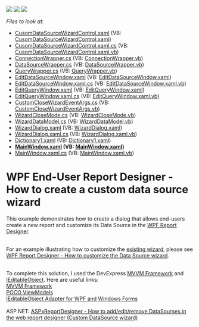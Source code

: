 <!-- default badges list -->
![](https://img.shields.io/endpoint?url=https://codecentral.devexpress.com/api/v1/VersionRange/128605060/2023.1)
[![](https://img.shields.io/badge/Open_in_DevExpress_Support_Center-FF7200?style=flat-square&logo=DevExpress&logoColor=white)](https://supportcenter.devexpress.com/ticket/details/T286514)
[![](https://img.shields.io/badge/📖_How_to_use_DevExpress_Examples-e9f6fc?style=flat-square)](https://docs.devexpress.com/GeneralInformation/403183)
<!-- default badges end -->
<!-- default file list -->
*Files to look at*:

* [CusomDataSourceWizardControl.xaml](./CS/CusomDataSourceWizardControl.xaml) (VB: [CusomDataSourceWizardControl.xaml](./VB/CusomDataSourceWizardControl.xaml))
* [CusomDataSourceWizardControl.xaml.cs](./CS/CusomDataSourceWizardControl.xaml.cs) (VB: [CusomDataSourceWizardControl.xaml.vb](./VB/CusomDataSourceWizardControl.xaml.vb))
* [ConnectionWrapper.cs](./CS/Custom%20Wizard/Data%20Wrapper%20Classes/ConnectionWrapper.cs) (VB: [ConnectionWrapper.vb](./VB/Custom%20Wizard/Data%20Wrapper%20Classes/ConnectionWrapper.vb))
* [DataSourceWrapper.cs](./CS/Custom%20Wizard/Data%20Wrapper%20Classes/DataSourceWrapper.cs) (VB: [DataSourceWrapper.vb](./VB/Custom%20Wizard/Data%20Wrapper%20Classes/DataSourceWrapper.vb))
* [QueryWrapper.cs](./CS/Custom%20Wizard/Data%20Wrapper%20Classes/QueryWrapper.cs) (VB: [QueryWrapper.vb](./VB/Custom%20Wizard/Data%20Wrapper%20Classes/QueryWrapper.vb))
* [EditDataSourceWindow.xaml](./CS/Custom%20Wizard/EditDataSourceWindow.xaml) (VB: [EditDataSourceWindow.xaml](./VB/Custom%20Wizard/EditDataSourceWindow.xaml))
* [EditDataSourceWindow.xaml.cs](./CS/Custom%20Wizard/EditDataSourceWindow.xaml.cs) (VB: [EditDataSourceWindow.xaml.vb](./VB/Custom%20Wizard/EditDataSourceWindow.xaml.vb))
* [EditQueryWindow.xaml](./CS/Custom%20Wizard/EditQueryWindow.xaml) (VB: [EditQueryWindow.xaml](./VB/Custom%20Wizard/EditQueryWindow.xaml))
* [EditQueryWindow.xaml.cs](./CS/Custom%20Wizard/EditQueryWindow.xaml.cs) (VB: [EditQueryWindow.xaml.vb](./VB/Custom%20Wizard/EditQueryWindow.xaml.vb))
* [CustomCloseWizardEventArgs.cs](./CS/Custom%20Wizard/Misc/CustomCloseWizardEventArgs.cs) (VB: [CustomCloseWizardEventArgs.vb](./VB/Custom%20Wizard/Misc/CustomCloseWizardEventArgs.vb))
* [WizardCloseMode.cs](./CS/Custom%20Wizard/Misc/WizardCloseMode.cs) (VB: [WizardCloseMode.vb](./VB/Custom%20Wizard/Misc/WizardCloseMode.vb))
* [WizardDataModel.cs](./CS/Custom%20Wizard/WizardDataModel.cs) (VB: [WizardDataModel.vb](./VB/Custom%20Wizard/WizardDataModel.vb))
* [WizardDialog.xaml](./CS/Custom%20Wizard/WizardDialog.xaml) (VB: [WizardDialog.xaml](./VB/Custom%20Wizard/WizardDialog.xaml))
* [WizardDialog.xaml.cs](./CS/Custom%20Wizard/WizardDialog.xaml.cs) (VB: [WizardDialog.xaml.vb](./VB/Custom%20Wizard/WizardDialog.xaml.vb))
* [Dictionary1.xaml](./CS/Dictionary1.xaml) (VB: [Dictionary1.xaml](./VB/Dictionary1.xaml))
* **[MainWindow.xaml](./CS/MainWindow.xaml) (VB: [MainWindow.xaml](./VB/MainWindow.xaml))**
* [MainWindow.xaml.cs](./CS/MainWindow.xaml.cs) (VB: [MainWindow.xaml.vb](./VB/MainWindow.xaml.vb))
<!-- default file list end -->
# WPF End-User Report Designer - How to create a custom data source wizard


This example demonstrates how to create a dialog that allows end-users create a new report and customize its Data Source in the <a href="https://community.devexpress.com/blogs/thinking/archive/2015/05/20/wpf-report-designer-ctp-1-coming-soon-in-v15-1.aspx">WPF Report Designer</a>.<br><br>
<p>For an example illustrating how to customize the <a href="https://documentation.devexpress.com/#XtraReports/CustomDocument114841">existing wizard</a>, please see <a href="https://www.devexpress.com/Support/Center/Question/Details/T456882">WPF Report Designer - How to customize the Data Source wizard</a>.</p>
<br>To complete this solution, I used the DevExpress <a href="https://documentation.devexpress.com/#WPF/CustomDocument15112">MVVM Framework</a> and <a href="https://msdn.microsoft.com/en-us/library/system.componentmodel.ieditableobject.aspx">IEditableObject</a>. Here are useful links:<br><a href="https://documentation.devexpress.com/#WPF/CustomDocument15112">MVVM Framework</a> <br><a href="https://documentation.devexpress.com/#WPF/CustomDocument17352">POCO ViewModels</a> <br><a href="http://paulstovell.com/blog/editable-object-adapter">IEditableObject Adapter for WPF and Windows Forms</a> <br><br>ASP.NET: <a href="https://www.devexpress.com/Support/Center/p/T196136">ASPxReportDesigner - How to add/edit/remove DataSourses in the web report designer (Custom DataSource wizard)</a>

<br/>


